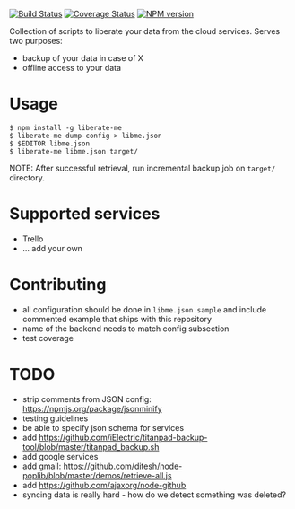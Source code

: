 [![Build Status](https://secure.travis-ci.org/iElectric/liberate-me.png?branch=master)](http://travis-ci.org/iElectric/liberate-me) [![Coverage Status](https://coveralls.io/repos/iElectric/liberate-me/badge.png)](https://coveralls.io/r/iElectric/liberate-me) [![NPM version](https://badge.fury.io/js/liberate-me.png)](http://badge.fury.io/js/liberate-me)

Collection of scripts to liberate your data from the cloud services. Serves two purposes:

- backup of your data in case of X
- offline access to your data

# Usage

    $ npm install -g liberate-me
    $ liberate-me dump-config > libme.json
    $ $EDITOR libme.json
    $ liberate-me libme.json target/

NOTE: After successful retrieval, run incremental backup job on `target/` directory.

# Supported services

- Trello
- ... add your own

# Contributing

- all configuration should be done in `libme.json.sample` and include commented example that ships with this repository
- name of the backend needs to match config subsection
- test coverage

# TODO

- strip comments from JSON config: https://npmjs.org/package/jsonminify
- testing guidelines
- be able to specify json schema for services
- add https://github.com/iElectric/titanpad-backup-tool/blob/master/titanpad_backup.sh
- add google services
- add gmail: https://github.com/ditesh/node-poplib/blob/master/demos/retrieve-all.js
- add https://github.com/ajaxorg/node-github
- syncing data is really hard - how do we detect something was deleted?
